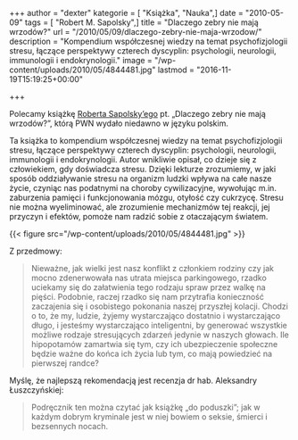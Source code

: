 +++
author = "dexter"
kategorie = [ "Książka", "Nauka",]
date = "2010-05-09"
tags = [ "Robert M. Sapolsky",]
title = "Dlaczego zebry nie mają wrzodów?"
url = "/2010/05/09/dlaczego-zebry-nie-maja-wrzodow/"
description = "Kompendium współczesnej wiedzy na temat psychofizjologii stresu, łączące perspektywy czterech dyscyplin: psychologii, neurologii, immunologii i endokrynologii."
image = "/wp-content/uploads/2010/05/4844481.jpg"
lastmod = "2016-11-19T15:19:25+00:00"

+++

Polecamy książkę [Roberta Sapolsky&#8217;ego][1] pt. &#8222;Dlaczego zebry nie mają wrzodów?&#8221;, którą PWN wydało niedawno w języku polskim.

<!--more-->

Ta książka to kompendium współczesnej wiedzy na temat psychofizjologii stresu,
łączące perspektywy czterech dyscyplin: psychologii, neurologii, immunologii i
endokrynologii. Autor wnikliwie opisał, co dzieje się z człowiekiem, gdy
doświadcza stresu. Dzięki lekturze zrozumiemy, w jaki sposób oddziaływanie
stresu na organizm ludzki wpływa na całe nasze życie, czyniąc nas podatnymi na
choroby cywilizacyjne, wywołując m.in. zaburzenia pamięci i funkcjonowania
mózgu, otyłość czy cukrzycę. Stresu nie można wyeliminować, ale zrozumienie
mechanizmów tej reakcji, jej przyczyn i efektów, pomoże nam radzić sobie z
otaczającym światem.

{{< figure src="/wp-content/uploads/2010/05/4844481.jpg" >}}

Z przedmowy:

> Nieważne, jak wielki jest nasz konflikt z członkiem rodziny czy jak mocno
> zdenerwowała nas utrata miejsca parkingowego, rzadko uciekamy się do
> załatwienia tego rodzaju spraw przez walkę na pięści. Podobnie, raczej rzadko
> się nam przytrafia konieczność zaczajenia się i osobistego pokonania naszej
> przyszłej kolacji. Chodzi o to, że my, ludzie, żyjemy wystarczająco dostatnio
> i wystarczająco długo, i jesteśmy wystarczająco inteligentni, by generować
> wszystkie możliwe rodzaje stresujących zdarzeń jedynie w naszych głowach. Ile
> hipopotamów zamartwia się tym, czy ich ubezpieczenie społeczne będzie ważne do
> końca ich życia lub tym, co mają powiedzieć na pierwszej randce?

Myślę, że najlepszą rekomendacją jest recenzja dr hab. Aleksandry Łuszczyńskiej:

> Podręcznik ten można czytać jak książkę &#8222;do poduszki&#8221;; jak w
> każdym dobrym kryminale jest w niej bowiem o seksie, śmierci i bezsennych
> nocach.

 [1]: http://en.wikipedia.org/wiki/Robert_Sapolsky
 [2]: http://www.twojaksiazka.com.pl/x_C_I__P_484448__KZPID_572600.html
